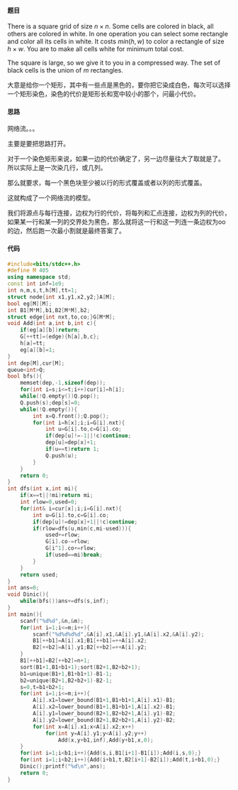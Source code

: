 #### 题目
There is a square grid of size $n×n$. Some cells are colored in black, all others are colored in white. In one operation you can select some rectangle and color all its cells in white. It costs $min(h,w)$ to color a rectangle of size $h×w$. You are to make all cells white for minimum total cost.

The square is large, so we give it to you in a compressed way. The set of black cells is the union of $m$ rectangles.

大意是给你一个矩形，其中有一些点是黑色的，要你把它染成白色，每次可以选择一个矩形染色，染色的代价是矩形长和宽中较小的那个，问最小代价。

#### 思路
网络流。。。

主要是要把思路打开。

对于一个染色矩形来说，如果一边的代价确定了，另一边尽量往大了取就是了。
所以实际上是一次染几行，或几列。

那么就要求，每一个黑色块至少被以行的形式覆盖或者以列的形式覆盖。

这就构成了一个网络流的模型。

我们将源点与每行连接，边权为行的代价，将每列和汇点连接，边权为列的代价，如果某一行和某一列的交界处为黑色，那么就将这一行和这一列连一条边权为oo的边，然后跑一次最小割就是最终答案了。

#### 代码

```c++
#include<bits/stdc++.h>
#define M 405
using namespace std;
const int inf=1e9;
int n,m,s,t,h[M],tt=1;
struct node{int x1,y1,x2,y2;}A[M];
bool eg[M][M];
int B1[M*M],b1,B2[M*M],b2;
struct edge{int nxt,to,co;}G[M*M];
void Add(int a,int b,int c){
    if(eg[a][b])return;
    G[++tt]=(edge){h[a],b,c};
    h[a]=tt;
    eg[a][b]=1;
}
int dep[M],cur[M];
queue<int>Q;
bool bfs(){
    memset(dep,-1,sizeof(dep));
    for(int i=s;i<=t;i++)cur[i]=h[i];
    while(!Q.empty())Q.pop();
    Q.push(s);dep[s]=0;
    while(!Q.empty()){
        int x=Q.front();Q.pop();
        for(int i=h[x];i;i=G[i].nxt){
            int u=G[i].to,c=G[i].co;
            if(dep[u]!=-1||!c)continue;
            dep[u]=dep[x]+1;
            if(u==t)return 1;
            Q.push(u);
        }
    }
    return 0;
}
int dfs(int x,int mi){
    if(x==t||!mi)return mi;
    int rlow=0,used=0;
    for(int& i=cur[x];i;i=G[i].nxt){
        int u=G[i].to,c=G[i].co;
        if(dep[u]!=dep[x]+1||!c)continue;
        if(rlow=dfs(u,min(c,mi-used))){
            used+=rlow;
            G[i].co-=rlow;
            G[i^1].co+=rlow;
            if(used==mi)break;
        }
    }
    return used;
}
int ans=0;
void Dinic(){
    while(bfs())ans+=dfs(s,inf);
}
int main(){
    scanf("%d%d",&n,&m);
    for(int i=1;i<=m;i++){
        scanf("%d%d%d%d",&A[i].x1,&A[i].y1,&A[i].x2,&A[i].y2);
        B1[++b1]=A[i].x1;B1[++b1]=++A[i].x2;
        B2[++b2]=A[i].y1;B2[++b2]=++A[i].y2;
    }
    B1[++b1]=B2[++b2]=n+1;
    sort(B1+1,B1+b1+1);sort(B2+1,B2+b2+1);
    b1=unique(B1+1,B1+b1+1)-B1-1;
    b2=unique(B2+1,B2+b2+1)-B2-1;
    s=0,t=b1+b2+1;
    for(int i=1;i<=m;i++){
        A[i].x1=lower_bound(B1+1,B1+b1+1,A[i].x1)-B1;
        A[i].x2=lower_bound(B1+1,B1+b1+1,A[i].x2)-B1;
        A[i].y1=lower_bound(B2+1,B2+b2+1,A[i].y1)-B2;
        A[i].y2=lower_bound(B2+1,B2+b2+1,A[i].y2)-B2;
        for(int x=A[i].x1;x<A[i].x2;x++)
            for(int y=A[i].y1;y<A[i].y2;y++)
                Add(x,y+b1,inf),Add(y+b1,x,0);
    }
    for(int i=1;i<b1;i++){Add(s,i,B1[i+1]-B1[i]);Add(i,s,0);}
    for(int i=1;i<b2;i++){Add(i+b1,t,B2[i+1]-B2[i]);Add(t,i+b1,0);}
    Dinic();printf("%d\n",ans);
    return 0;
}
```